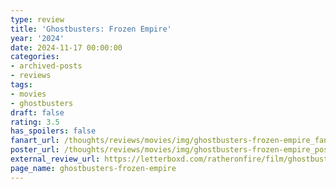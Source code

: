 ```yaml
---
type: review
title: 'Ghostbusters: Frozen Empire'
year: '2024'
date: 2024-11-17 00:00:00
categories:
- archived-posts
- reviews
tags:
- movies
- ghostbusters
draft: false
rating: 3.5
has_spoilers: false
fanart_url: /thoughts/reviews/movies/img/ghostbusters-frozen-empire_fanart.png
poster_url: /thoughts/reviews/movies/img/ghostbusters-frozen-empire_poster.png
external_review_url: https://letterboxd.com/ratheronfire/film/ghostbusters-frozen-empire/
page_name: ghostbusters-frozen-empire
---
```


